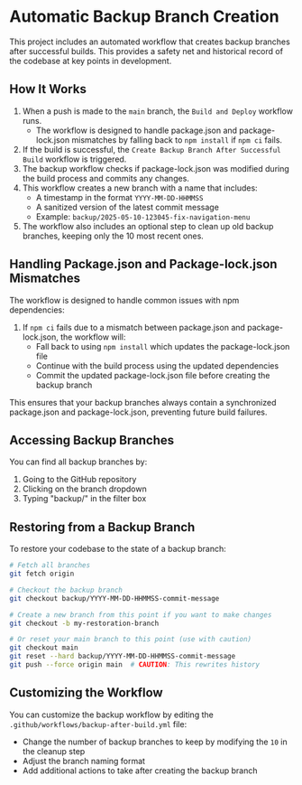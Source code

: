 # Automatic Backup Branch Creation

This project includes an automated workflow that creates backup branches after successful builds. This provides a safety net and historical record of the codebase at key points in development.

## How It Works

1. When a push is made to the `main` branch, the `Build and Deploy` workflow runs.
   - The workflow is designed to handle package.json and package-lock.json mismatches by falling back to `npm install` if `npm ci` fails.
2. If the build is successful, the `Create Backup Branch After Successful Build` workflow is triggered.
3. The backup workflow checks if package-lock.json was modified during the build process and commits any changes.
4. This workflow creates a new branch with a name that includes:
   - A timestamp in the format `YYYY-MM-DD-HHMMSS`
   - A sanitized version of the latest commit message
   - Example: `backup/2025-05-10-123045-fix-navigation-menu`
5. The workflow also includes an optional step to clean up old backup branches, keeping only the 10 most recent ones.

## Handling Package.json and Package-lock.json Mismatches

The workflow is designed to handle common issues with npm dependencies:

1. If `npm ci` fails due to a mismatch between package.json and package-lock.json, the workflow will:
   - Fall back to using `npm install` which updates the package-lock.json file
   - Continue with the build process using the updated dependencies
   - Commit the updated package-lock.json file before creating the backup branch

This ensures that your backup branches always contain a synchronized package.json and package-lock.json, preventing future build failures.

## Accessing Backup Branches

You can find all backup branches by:
1. Going to the GitHub repository
2. Clicking on the branch dropdown
3. Typing "backup/" in the filter box

## Restoring from a Backup Branch

To restore your codebase to the state of a backup branch:

```bash
# Fetch all branches
git fetch origin

# Checkout the backup branch
git checkout backup/YYYY-MM-DD-HHMMSS-commit-message

# Create a new branch from this point if you want to make changes
git checkout -b my-restoration-branch

# Or reset your main branch to this point (use with caution)
git checkout main
git reset --hard backup/YYYY-MM-DD-HHMMSS-commit-message
git push --force origin main  # CAUTION: This rewrites history
```

## Customizing the Workflow

You can customize the backup workflow by editing the `.github/workflows/backup-after-build.yml` file:

- Change the number of backup branches to keep by modifying the `10` in the cleanup step
- Adjust the branch naming format
- Add additional actions to take after creating the backup branch
